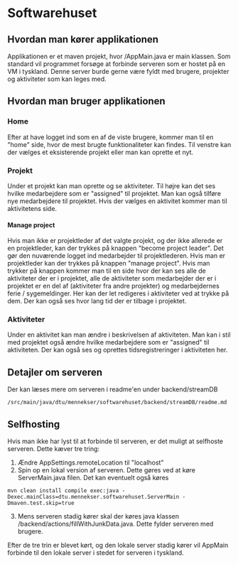 # Softwarehuset
## Hvordan man kører applikationen
Applikationen er et maven projekt, hvor /AppMain.java er main klassen.
Som standard vil programmet forsøge at forbinde serveren som er hostet på
en VM i tyskland. Denne server burde gerne være fyldt med brugere, 
projekter og aktiviteter som kan leges med.

## Hvordan man bruger applikationen
### Home
Efter at have logget ind som en af de viste brugere, kommer man til en 
"home" side, hvor de mest brugte funktionaliteter kan findes. Til venstre 
kan der vælges et eksisterende projekt eller man kan oprette et nyt.
### Projekt
Under et projekt kan man oprette og se aktiviteter. Til højre kan det ses
hvilke medarbejdere som er "assigned" til projektet. Man kan også tilføre 
nye medarbejdere til projektet. Hvis der vælges en aktivitet kommer man
til aktivitetens side.

#### Manage project
Hvis man ikke er projektleder af det valgte projekt, og der ikke allerede 
er en projektleder, kan der trykkes på knappen "become project leader". 
Det gør den nuværende logget ind medarbejder til projektlederen. Hvis man
er projektleder kan der trykkes på knappen "manage project". Hvis man
trykker på knappen kommer man til en side hvor der kan ses alle de
aktiviteter der er i projektet, alle de aktiviteter som medarbejder der er
i projektet er en del af (aktiviteter fra andre projekter) og
medarbejdernes ferie / sygemeldinger. Her kan der let redigeres i 
aktiviteter ved at trykke på dem. Der kan også ses hvor lang tid der er
tilbage i projektet.

### Aktiviteter
Under en aktivitet kan man ændre i beskrivelsen af aktiviteten. Man kan 
i stil med projektet også ændre hvilke medarbejdere som er "assigned" til 
aktiviteten. Der kan også ses og oprettes tidsregistreringer i aktiviteten 
her. 
## Detajler om serveren
Der kan læses mere om serveren i readme'en under backend/streamDB
```
/src/main/java/dtu/mennekser/softwarehuset/backend/streamDB/readme.md
```

## Selfhosting
Hvis man ikke har lyst til at forbinde til serveren, er det muligt at 
selfhoste serveren. Dette kæver tre tring:
1. Ændre AppSettings.remoteLocation til "localhost"
2. Spin op en lokal version af serveren. Dette gøres ved at køre 
ServerMain.java filen. Det kan eventuelt også køres 
```
mvn clean install compile exec:java -Dexec.mainClass=dtu.mennekser.softwarehuset.ServerMain -Dmaven.test.skip=true
```
3. Mens serveren stadig kører skal der køres java klassen 
/backend/actions/fillWithJunkData.java. Dette fylder serveren med brugere.

Efter de tre trin er blevet kørt, og den lokale server stadig kører vil AppMain
forbinde til den lokale server i stedet for serveren i tyskland.

